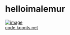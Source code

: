 # helloimalemur
[![image](https://koonts.net/meow_coder.gif)](https://code.koonts.net)<br>
[code.koonts.net](https://code.koonts.net)
